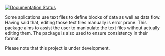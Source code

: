 [![Documentation Status](https://readthedocs.org/projects/txt-wrangler/badge/?version=latest)](http://txt-wrangler.readthedocs.org/en/latest/?badge=latest)

Some aplications use text files to define blocks of data as well as data flow.
Having said that, editing those text files manually is error prone. This
package aims to assist the user to manipulate the text files without actually
editing them. The package is also used to ensure consistency in their format.

Please note that this project is under development.
